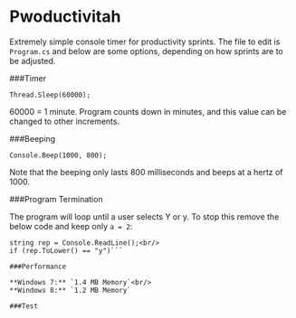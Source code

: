 Pwoductivitah
=============

Extremely simple console timer for productivity sprints.  The file to edit is `Program.cs` and below are some options, depending on how sprints are to be adjusted.

###Timer

`Thread.Sleep(60000);`

60000 = 1 minute.  Program counts down in minutes, and this value can be changed to other increments.

###Beeping

`Console.Beep(1000, 800);`

Note that the beeping only lasts 800 milliseconds and beeps at a hertz of 1000.

###Program Termination

The program will loop until a user selects Y or y.  To stop this remove the below code and keep only `a = 2`:

```Console.WriteLine("Do you want to exit (Press Y or N)?");<br/>
string rep = Console.ReadLine();<br/>
if (rep.ToLower() == "y")```

###Performance

**Windows 7:** `1.4 MB Memory`<br/>
**Windows 8:** `1.2 MB Memory`

###Test

